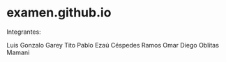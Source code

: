 # examen.github.io



Integrantes:

Luis Gonzalo Garey Tito
Pablo Ezaú Céspedes Ramos
Omar Diego Oblitas Mamani

